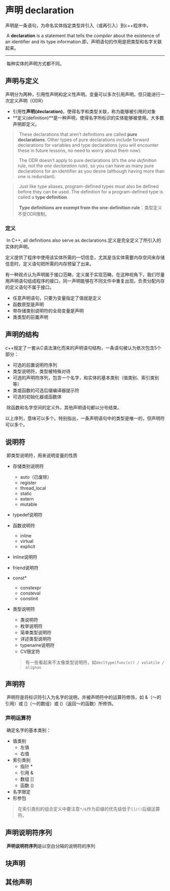 # 声明 declaration

​		声明是一条语句，为命名实体指定类型并引入（或再引入）到c++程序中。

​		A **declaration** is a statement that tells the *compiler* about the existence of an identifier and its type information.即，声明语句的作用是把类型和名字关联起来。

---



​		每种实体的声明方式都不同。

## 声明与定义

​		声明分为两种，引用性声明和定义性声明。变量可以多次引用声明，但只能进行一次定义声明（ODR）

- 引用性**声明(declaration)**，使得名字和类型关联，称为能够被引用的对象
- **定义(definition)**是一种声明，使得名字所标识的实体能够被使用。大多数声明即定义。

> ​		These declarations that aren’t definitions are called **pure declarations**. Other types of pure declarations include forward declarations for variables and type declarations (you will encounter these in future lessons, no need to worry about them now).
>
> ​		The ODR doesn’t apply to pure declarations (it’s the *one definition rule*, not the *one declaration rule*), so you can have as many pure declarations for an identifier as you desire (although having more than one is redundant).

> ​		Just like type aliases, program-defined types must also be defined before they can be used. The definition for a program-defined type is called a **type definition**.		
>
> ​		**Type definitions are exempt from the one-definition rule**：类型定义不受ODR限制。

### 定义

​		In C++, all definitions also serve as declarations.定义是完全定义了所引入的实体的声明。

​		定义提供了程序中使用该实体所需的一切信息，尤其是当实体需要内存空间来存储信息时，定义语句把所需的内存预留了出来。

​		有一种观点认为声明属于接口范畴，定义属于实现范畴。在这种视角下，我们尽量用声明语句组成程序的接口，同一声明能够在不同文件中重复出现。负责分配内存的定义语句不属于接口。



- 任意声明语句，只要为变量指定了值就是定义
- 函数原型是声明
- 带存储类别说明符的全局变量是声明
- 类类型的前置声明



## 声明的结构

​		c++规定了一套从C语法演化而来的声明语句结构，一条语句被认为依次包含5个部分：

- 可选的前置说明符序列
- 类型说明符，类型被特殊对待
- 可选的声明符序列，包含一个名字，和实体的基本类别（值类别、索引类别等）
- 类或函数的可选后缀编译器提示符
- 可选的初始化器或函数体

​		除函数和名字空间的定义外，其他声明语句都以分号结束。

​		以上序列，意味可以多个。特别指出，一条声明语句中的类型是唯一的，但声明符可以多个。

## 说明符

​		即类型说明符，用来说明变量的性质

- 存储类别说明符
  - auto（已废除）
  - register
  - thread_local
  - static
  - extern
  - mutable
  
- typedef说明符

- 函数说明符
  - inline
  - virtual
  - explicit
  
- Inline说明符

- friend说明符

- const*
  - constexpr
  - consteval
  - constinit
  
- 类型说明符
  - 类说明符
  - 枚举说明符
  - 简单类型说明符
  - 详述类型说明符
  - typename说明符
  - CV限定符
  
  > 有一些看起来不太像类型说明符，如`decltype(func(x)) / volatile / alignas`

## 声明符

​		声明符是将标识符引入为名字的说明，并被声明符中的运算符修饰，如 &（～的引用）或 []（～的数组）或 ()（返回～的函数）所修饰。

### 声明运算符

​		确定名字的基本类别：

- 值类别
  - 左值
  - 右值
- 索引类别
  - 指针 *
  - 引用 &                                                                                                                                                                                                                                                                                                                                                                                                                                                                                                                                                                                                                                                                                                                                                                                                                                                                                                                                                                                                                                                                                                                                                                                                                                                                                                                                                                                                                                                                                                                                                                                                                                                                                                                                                                                                                                                                                                                                                                                                                                                                                                                                                                                                                                                                                                                                                                                                                                                                                                                                                                                                                                                                                                                                                                                                                                                                                                                                                                                                                                                                                                                                                                                                                                                                                                                                                                                                                                                                                                                                                                                                                                                                                                                                                                                                                                                                                                                                                                                                                                                                                                                                                                                                                                                                                                                                                                                                                                                                                                                                                                                                                                                                                                                                                                                                                                                                                                                                                                                                                                                                                                                                                                                                                                                                                                                                                                                                                                                                                                                                                                                                                                                                                                                                                                                                                                                                                                                                                                                                                                                                                                                                                                                                                                                                                                                                                                                                                                                                                                                                                                                                                                                                                                                                                                                                                                                                                                                                                                                                                                                                                                                                                                                                                                                                                                             
  - 数组 []
  - 函数 ()
- 名字限定
- 形参包

> 在索引类别的组合定义中要注意`*/&`作为前缀的优先级低于`[]/()`后缀运算符。

## 声明说明符序列

​		**声明说明符序列**是以空白分隔的说明符的序列

## 块声明



## 其他声明



